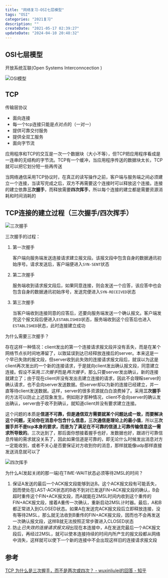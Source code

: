 ```yaml
---
title: "网络复习-OSI七层模型"
tags: "OSI"
categories: "2021复习"
description: ""
createDate: "2021-05-17 02:39:27"
updateDate: "2024-04-10 20:48:32"
---
```



## OSI七层模型

开放系统互联(Open Systems Interconncection )

![OSI模型](http://mrrsblog.oss-cn-shanghai.aliyuncs.com/osi.png)

## TCP

传输层协议

- 面向连接
- 每一个tcp连接只能是点对点的（一对一）
- 提供可靠交付服务
- 提供全双工服务
- 面向字节流

应用程序和TCP的交互是一次一个数据块（大小不等），但TCP把应用程序看成是一连串的无结构的字节流。TCP有一个缓冲，当应用程序传送的数据块太长，TCP就可以把它划分短一些再传送

当网络通信采用TCP协议时，在真正的读写操作之前，客户端与服务端之间必须建立一个连接，当读写完成之后，双方不再需要这个连接时可以释放这个连接。连接的建立依靠**三次握手**，而释放需要**四次挥手**，所以每个连接的建立都是需要资源消耗和时间消耗的

## TCP连接的建立过程（三次握手/四次挥手）

![三次握手](https://mrrsblog.oss-cn-shanghai.aliyuncs.com/three-wayHandshake.png)

三次握手的过程：

1. 第一次握手

    客户端向服务端发送连接请求建立报文段。该报文段中包含自身的数据通讯初始序号。请求发送后，客户端便进入`SYN-SENT`状态

2. 第二次握手

    服务端收到请求报文段后，如果同意连接，则会发送一个应答，该应答中也会包含自身的数据通讯初始序号，发送完便进入`SYN-RECEIVED`状态

3. 第三次握手

    当客户端收到连接同意的应答后，还要向服务端发送一个确认报文。客户端发完这个报文段后便进入`ESTABLISHED`状态，服务端收到这个应答后也进入`ESTABLISHED`状态，此时连接建立成功

为什么需要三次握手？

存在这样一种情况：client发出的第一个连接请求报文段并没有丢失，而是在某个网络节点长时间地滞留了，以致延误到达已经释放连接后的server。本来这是一个早已失效的报文段，但server收到此失效的连接请求报文段后，就误以为这是client再次发出的一个新的连接请求，于是就向client发出确认报文段，同意建立连接。假设不采用*三次握手*而是*两次握手*，那么只要server发出确认，新的连接就建立了；由于现在client并没有发出去建立连接的请求，因此不会理睬server的确认请求，也不会向server发送数据。但server却以为新的连接已经建立，并一直等待client发送数据。这样，server的很多资源就白白浪费掉了。采用**三次握手**的方法可以防止上述现象发生。例如刚才那种情况，client不会向server的确认发出确认，server由于收不到确认，就知道client并没有要求建立连接。

这个问题的本质是**信道不可靠，但是通信双方需要就某个问题达成一致，而要解决这个问题，无论你在消息中包含什么信息，三次通信是理论上的最小值**，所以**三次握手并不是tcp本身的要求，而是为了满足在不可靠的信道上可靠传输信息这一需求所导致的**。三次达到了，那后面你想接着握手也好，发数据也好，跟进行可靠信息传输的需求就没关系了，因此如果信道是可靠的，即无论什么时候发出消息对方一定能收到，或者不关心是否要保证对方收到你的消息，那样就能像udp那样直接发送消息就可以了

![四次挥手](https://mrrsblog.oss-cn-shanghai.aliyuncs.com/four-wayHandshake.png)

为什么A(发起关闭的那一端)在TIME-WAIT状态必须等待2MSL的时间？

1. 保证A发送的最后一个ACK报文段能够到达B。这个ACK报文段有可能丢失，因而使处在LAST-ACK状态的B收不到对已发送FIN+ACK报文段的确认，B会超时重传这个FIN+ACK报文段，而A就能在2MSL时间内收到这个重传的FIN+ACK报文段，接着A重传一次确认，重新启动2MSL计时器。最后，A和B都正常进入到CLOSED状态。如果A在发送完ACK报文段后立即释放连接，没有等待2MSL，那么就无法收到B重传的FIN+ACK报文段，因而也不会再发送一次确认报文段，这样B就无法按照正常步骤进入CLOSED状态
2. 防止*已失效的连接请求报文段*出现在本连接中，A在发送完最后一个ACK报文段后，再经过2MSL，就可以使本连接持续的时间内所产生的报文段都从网络中消失，这样就可以使下一个新的连接中不会出现这样旧的连接请求报文段

## 参考

[TCP 为什么是三次握手，而不是两次或四次？ - wuxinliulei的回答 - 知乎](https://www.zhihu.com/question/24853633/answer/63668444)

